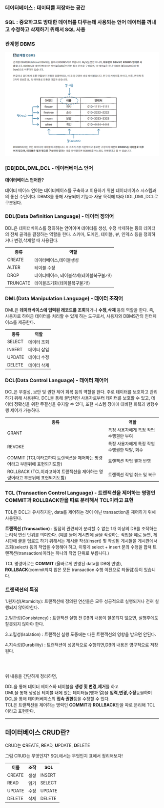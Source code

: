<!-- css -->
<!-- <style>

</style> -->
<link rel="stylesheet" href="resources/style.css">
<div class="concept concept01">
  <h3>데이터베이스 : 데이터를 저장하는 공간</h3>
  <h3>SQL : 중요하고도 방대한 데이터를 다루는데 사용되는 언어 데이터를 꺼내고 수정하고 삭제하기 위해서 SQL 사용</h3>
  <h3>관계형 DBMS</h3>
  <img src="images/sql_rdbms.png" alt="">
  <h3><strong>[DB]DDL,DML,DCL - 데이터베이스 언어</strong></h3>
  <p><strong>데이터베이스 언어란?</strong></p>
  <p>데이터 베이스 언어는 데이터베이스를 구축하고 이용하기 위한 데이터베이스 시스템과의 통신 수단이다. DBMS를 통해 사용되며 기능과 사용 목적에 따라 DDL,DML,DCL로 구분된다.</p>
  <div class="db_desc db_desc_01">
    <h3>DDL(Data Definition Language) - 데이터 정의어</h3>
    <p>DDL은 데이터베이스를 정의하는 언어이며 데이터를 생성, 수정 삭제하는 등의 데이터의 전체 골격을 결정하는 역할을 한다. 스키마, 도메인, 테이블, 뷰, 인덱스 등을 정의하거나 변경,삭제할 때 사용된다.</p>
    <table>
      <tr>
        <th>종류</th>
        <th>역할</th>
          <tr>
            <td>CREATE</td>
            <td>데이터베이스,테이블생성</td>
          </tr>
          <tr>
            <td>ALTER</td>
            <td>테이블 수정</td>
          </tr>
          <tr>
            <td>DROP</td>
            <td>데이터베이스, 테이블삭제(테이블복구불가!)</td>
          </tr>
          <tr>
            <td>TRUNCATE</td>
            <td>테이블초기화(테이블복구불가!)</td>
          </tr>
      </tr>
    </table>
  </div>
  <div class="db_desc db_desc_02">
    <h3><strong>DML(Data Manipulation Language) - 데이터 조작어</strong></h3>
    <p>DML은 <strong>데이터베이스에 입력된 레코드를 조회</strong>하거나 <strong>수정,삭제</strong> 등의 역할을 한다. 즉, 사용자로 하여금 데이터를 처리할 수 있게 하는 도구로서, 사용자와 DBMS간의 인터페이스를 제공한다.</p>
    <table>
      <tr>
        <th>종류</th>
        <th>역할</th>
          <tr>
            <td>SELECT</td>
            <td>데이터 조회</td>
          </tr>
          <tr>
            <td>INSERT</td>
            <td>데이터 삽입</td>
          </tr>
          <tr>
            <td>UPDATE</td>
            <td>데이터 수정</td>
          </tr>
          <tr>
            <td>DELETE</td>
            <td>데이터 삭제</td>
          </tr>
      </tr>
    </table>
  </div>
  <div class="dbdesc dbdesc_03">
    <h3><strong>DCL(Data Control Language) - 데이터 제어어</strong></h3>
    <p>DCL은 무결성, 보안 및 권한 제어 회복 등의 역할을 한다. 주로 데이터를 보호하고 관리하기 위해 사용된다. DCL을 통해 불법적인 사용자로부터 데이터를 보호할 수 있고, 데이터 정확성을 위한 무결성을 유지할 수 있다, 또한 시스템 장애에 대비한 회복과 병행수행 제어가 가능하다.</p>
    <table>
      <tr>
        <th>종류</th>
        <th>역할</th>
          <tr>
            <td>GRANT</td>
            <td>특정 사용자에게 특정 작업 수행권만 부여</td>
          </tr>
          <tr>
            <td>REVOKE</td>
            <td>특정 사용자에게 특정 작업 수행권한 박탈, 회수</td>
          </tr>
          <tr>
            <td>COMMIT (TCL이라고하여 트랜잭션을 제어하는 명령어라고 부분뒤에 표현되기도함)</td>
            <td>트랜잭션 작업 결과 반영</td>
          </tr>
          <tr>
            <td>ROLLBACK (TCL이라고하여 트랜잭션을 제어하는 명령어라고 부분뒤에 표현되기도함)</td>
            <td>트랜잭션 작업 취소 및 복구</td>
          </tr>
      </tr>
    </table>
  </div>
  <div class="dbdesc dbdesc_04">
    <h3><strong>TCL (Transaction Control Language) - 트랜잭션을 제어하는 명령인 COMMIT과 ROLLBACK만을 따로 분리해서 TCL이라고 표현</strong></h3>
    <p>TCL은 DCL과 유사하지만, data를 제어하는 것이 아닌 transaction을 제어하기 위해 사용된다.</p>
    <p><strong>트랜잭션 (Transaction)</strong> : 밀접히 관련되어 분리할 수 없는 1개 이상의 DB를 조작하는 논리적 연산 단위를 의미한다. (예를 들어 게시판에 글을 작성하는 작업을 예로 들면, 게시판에 글을 업로드 하기 위해서는 게시글 작성(insert) 및 작성된 게시들을 게시판에서 조회(select) 등의 작업을 수행해야 하고, 이렇게 select + insert 문의 수행을 합쳐 트랜잭션(transaction)이라는 하나의 작업 단위로 부릅니다.)</p>
    <p>TCL 명령어로는 <strong>COMMIT</strong> (올바르게 반영된 data를 DB에 반영), <strong>ROLLBACK</strong>(commit되지 않은 모든 transaction 수행 이전으로 되돌림)등이 있습니다.</p>
    <h3>트랜잭션의 특징</h3>
    <p>1.원자성(Atomicity): 트랜잭션에 정의된 연산들은 모두 성공적으로 실행되거나 전혀 실행되지 않아야한다.</p>
    <p>2.일관성(Consistency) : 트랜잭션 실행 전 DB의 내용이 잘못되지 않으면, 실행후에도 잘못되지 않아야 한다.</p>
    <p>3.고립성(Isolation) : 트랜잭션 실행 도중에는 다른 트랜잭션의 영향을 받으면 안된다.</p>
    <p>4.지속성(Durability) : 트랜잭션이 성공적으로 수행되면,DB의 내용은 영구적으로 저장된다.</p>
  </div>
  <br><br>
  <p>위 내용을 간단하게 정리하면,</p>
  <p>DDL을 통해 데이터 베이스와 테이블을 <strong>생성 및 변경,제거</strong>를 하고 <br> DML을 통해 생성된  테이블 내에 있는 데이터들(행과 열)을 <strong>입력,변경,수정</strong>등을하며 <br> DCL을 통해 데이터베이스의 <strong>접속 권한</strong>등을 수정할 수 있다. <br>TCL은 트랜잭션을 제어하는 명력인 <strong>COMMIT</strong>과 <strong>ROLLBACK</strong>만을 따로 분리해 TCL이라고 표현한다.
  </p>
</div>
<hr>

<div class="concept concept_02">
  <h2>데이터베이스 CRUD란?</h2>
  <p>CRUD는 <strong>C</strong>REATE, <strong>R</strong>EAD, <strong>U</strong>PDATE, <strong>D</strong>ELETE</p>
  <p>그럼 CRUD는 무엇인지? SQL에서는 무엇인지 표에서 정리해보자!</p>
  <table>
    <tr>
      <th>이름</th>
      <th>조작</th>
      <th>SQL</th>
    </tr>
    <tr>
      <td>CREATE</td>
      <td>생성</td>
      <td>INSERT</td>
    </tr>
    <tr>
      <td>READ</td>
      <td>읽기</td>
      <td>SELECT</td>
    </tr>
    <tr>
      <td>UPDATE</td>
      <td>수정</td>
      <td>UPDATE</td>
    </tr>
    <tr>
      <td>DELETE</td>
      <td>삭제</td>
      <td>DELETE</td>
    </tr>
  </table>
</div>











<!-- script -->
<!-- <script>

</script> -->























